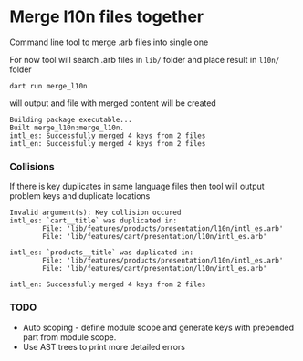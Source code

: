 # Merge l10n files together

Command line tool to merge .arb files into single one

For now tool will search .arb files in `lib/` folder and place result in `l10n/` folder

```shell
dart run merge_l10n
```

will output and file with merged content will be created

```
Building package executable... 
Built merge_l10n:merge_l10n.
intl_es: Successfully merged 4 keys from 2 files
intl_en: Successfully merged 4 keys from 2 files
```

### Collisions

If there is key duplicates in same language files then tool will output problem keys and duplicate locations

```
Invalid argument(s): Key collision occured
intl_es: `cart__title` was duplicated in:
        File: 'lib/features/products/presentation/l10n/intl_es.arb'
        File: 'lib/features/cart/presentation/l10n/intl_es.arb'

intl_es: `products__title` was duplicated in:
        File: 'lib/features/products/presentation/l10n/intl_es.arb'
        File: 'lib/features/cart/presentation/l10n/intl_es.arb'

intl_en: Successfully merged 4 keys from 2 files
```

### TODO

- Auto scoping - define module scope and generate keys with prepended part from module scope.
- Use AST trees to print more detailed errors